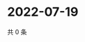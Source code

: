 # 2022-07-19

共 0 条

<!-- BEGIN WEIBO -->
<!-- 最后更新时间 Tue Jul 19 2022 19:00:53 GMT+0800 (China Standard Time) -->

<!-- END WEIBO -->
